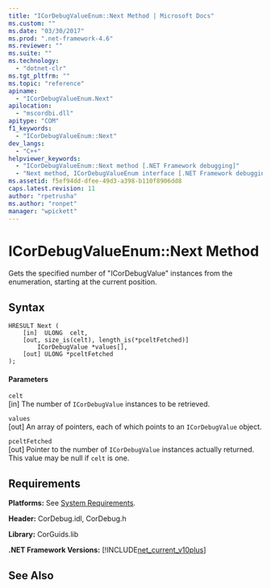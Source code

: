 ```yaml
---
title: "ICorDebugValueEnum::Next Method | Microsoft Docs"
ms.custom: ""
ms.date: "03/30/2017"
ms.prod: ".net-framework-4.6"
ms.reviewer: ""
ms.suite: ""
ms.technology: 
  - "dotnet-clr"
ms.tgt_pltfrm: ""
ms.topic: "reference"
apiname: 
  - "ICorDebugValueEnum.Next"
apilocation: 
  - "mscordbi.dll"
apitype: "COM"
f1_keywords: 
  - "ICorDebugValueEnum::Next"
dev_langs: 
  - "C++"
helpviewer_keywords: 
  - "ICorDebugValueEnum::Next method [.NET Framework debugging]"
  - "Next method, ICorDebugValueEnum interface [.NET Framework debugging]"
ms.assetid: f5ef94dd-dfee-49d3-a398-b110f8906dd8
caps.latest.revision: 11
author: "rpetrusha"
ms.author: "ronpet"
manager: "wpickett"
---
```

# ICorDebugValueEnum::Next Method
Gets the specified number of "ICorDebugValue" instances from the enumeration, starting at the current position.  
  
## Syntax  
  
```  
HRESULT Next (  
    [in]  ULONG  celt,  
    [out, size_is(celt), length_is(*pceltFetched)]  
        ICorDebugValue *values[],  
    [out] ULONG *pceltFetched  
);  
```  
  
#### Parameters  
 `celt`  
 [in] The number of `ICorDebugValue` instances to be retrieved.  
  
 `values`  
 [out] An array of pointers, each of which points to an `ICorDebugValue` object.  
  
 `pceltFetched`  
 [out] Pointer to the number of `ICorDebugValue` instances actually returned. This value may be null if `celt` is one.  
  
## Requirements  
 **Platforms:** See [System Requirements](../../../../docs/framework/getting-started/system-requirements.md).  
  
 **Header:** CorDebug.idl, CorDebug.h  
  
 **Library:** CorGuids.lib  
  
 **.NET Framework Versions:** [!INCLUDE[net_current_v10plus](../../../../includes/net-current-v10plus-md.md)]  
  
## See Also  
    
 
